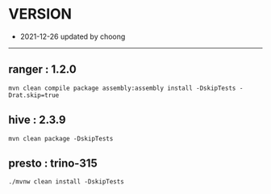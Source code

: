 # VERSION

- 2021-12-26 updated by choong
---
## ranger : 1.2.0
```
mvn clean compile package assembly:assembly install -DskipTests -Drat.skip=true
```

## hive : 2.3.9
```
mvn clean package -DskipTests
```

## presto : trino-315
```
./mvnw clean install -DskipTests
```
